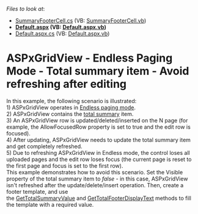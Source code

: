 <!-- default file list -->
*Files to look at*:

* [SummaryFooterCell.cs](./CS/App_Code/SummaryFooterCell.cs) (VB: [SummaryFooterCell.vb](./VB/App_Code/SummaryFooterCell.vb))
* **[Default.aspx](./CS/Default.aspx) (VB: [Default.aspx.vb](./VB/Default.aspx.vb))**
* [Default.aspx.cs](./CS/Default.aspx.cs) (VB: [Default.aspx.vb](./VB/Default.aspx.vb))
<!-- default file list end -->
# ASPxGridView - Endless Paging Mode - Total summary item - Avoid refreshing after editing


<p>In this example, the following scenario is illustrated:<br>1) ASPxGridView operates in <a href="https://documentation.devexpress.com/#AspNet/CustomDocument15467">Endless paging mode</a>.<br>2) ASPxGridView contains the <a href="https://documentation.devexpress.com/#AspNet/CustomDocument3757">total summary</a> item.<br>3) An ASPxGridView row is updated/deleted/inserted on the N page (for example, the AllowFocusedRow property is set to true and the edit row is focused).<br>4) After updating, ASPxGridView needs to update the total summary item and get completely refreshed.<br>5) Due to refreshing ASPxGridView in Endless mode, the control loses all uploaded pages and the edit row loses focus (the current page is reset to the first page and focus is set to the first row).<br>This example demonstrates how to avoid this scenario. Set the Visible property of the total summary item to <em>false -</em> in this case, ASPxGridView isn't refreshed after the update/delete/insert operation. Then, create a footer template, and use the <a href="https://documentation.devexpress.com/#AspNet/DevExpressWebASPxGridView_GetTotalSummaryValuetopic">GetTotalSummaryValue</a> and <a href="https://documentation.devexpress.com/#AspNet/DevExpressWebASPxSummaryItem_GetTotalFooterDisplayTexttopic">GetTotalFooterDisplayText</a> methods to fill the template with a required value. </p>

<br/>


